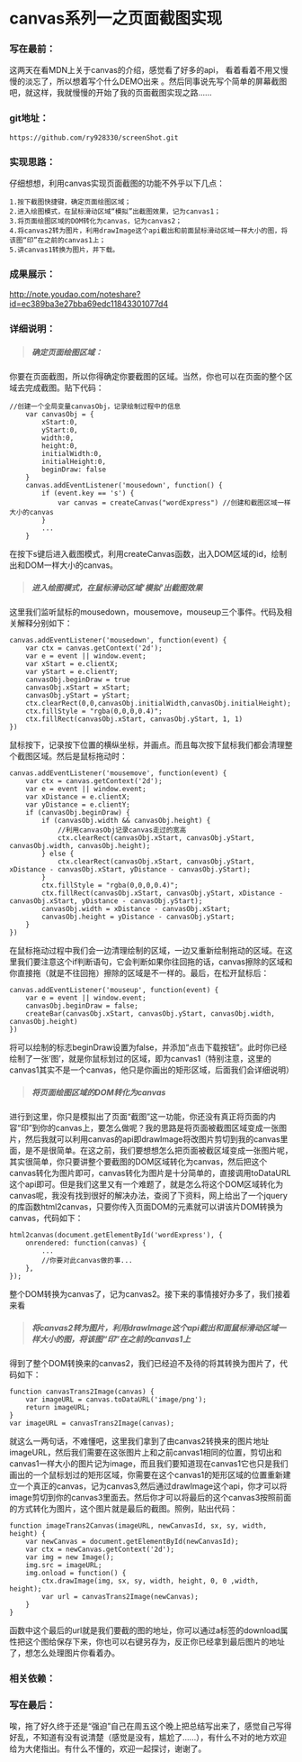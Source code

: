 # canvas系列一之页面截图实现

### 写在最前：
这两天在看MDN上关于canvas的介绍，感觉看了好多的api，
看着看着不用又慢慢的淡忘了，所以想着写个什么DEMO出来
。然后同事说先写个简单的屏幕截图吧，就这样，我就慢慢的开始了我的页面截图实现之路......
### git地址：
    https://github.com/ry928330/screenShot.git
### 实现思路：
仔细想想，利用canvas实现页面截图的功能不外乎以下几点：

```
1.按下截图快捷键，确定页面绘图区域；
2.进入绘图模式，在鼠标滑动区域“模拟”出截图效果，记为canvas1；
3.将页面绘图区域的DOM转化为canvas，记为canvas2；
4.将canvas2转为图片，利用drawImage这个api截出和前面鼠标滑动区域一样大小的图，将该图“印”在之前的canvas1上；
5.讲canvas1转换为图片，并下载。
```

### 成果展示：
http://note.youdao.com/noteshare?id=ec389ba3e27bba69edc11843301077d4
### 详细说明：
> ##### 确定页面绘图区域：
你要在页面截图，所以你得确定你要截图的区域。当然，你也可以在页面的整个区域去完成截图。贴下代码：

```
//创建一个全局变量canvasObj，记录绘制过程中的信息
    var canvasObj = {
    	xStart:0,
    	yStart:0,
    	width:0,
    	height:0,
    	initialWidth:0,
    	initialHeight:0,
    	beginDraw: false
    }
    canvas.addEventListener('mousedown', function() {
        if (event.key == 's') {
            var canvas = createCanvas("wordExpress") //创建和截图区域一样大小的canvas
        }
        ...
    }
```

在按下s键后进入截图模式，利用createCanvas函数，出入DOM区域的id，绘制出和DOM一样大小的canvas。
> ##### 进入绘图模式，在鼠标滑动区域‘模拟’出截图效果
这里我们监听鼠标的mousedown，mousemove，mouseup三个事件。代码及相关解释分别如下：

```
canvas.addEventListener('mousedown', function(event) {
	var ctx = canvas.getContext('2d');
	var e = event || window.event;
	var xStart = e.clientX;
	var yStart = e.clientY;
	canvasObj.beginDraw = true
	canvasObj.xStart = xStart;
	canvasObj.yStart = yStart;
	ctx.clearRect(0,0,canvasObj.initialWidth,canvasObj.initialHeight);
	ctx.fillStyle = "rgba(0,0,0,0.4)";
	ctx.fillRect(canvasObj.xStart, canvasObj.yStart, 1, 1)
})
```
鼠标按下，记录按下位置的横纵坐标，并画点。而且每次按下鼠标我们都会清理整个截图区域。然后是鼠标拖动时：

```
canvas.addEventListener('mousemove', function(event) {
    var ctx = canvas.getContext('2d');
    var e = event || window.event;
    var xDistance = e.clientX;
    var yDistance = e.clientY;
    if (canvasObj.beginDraw) {
    	if (canvasObj.width && canvasObj.height) {
    		//利用canvasObj记录canvas走过的宽高
    		ctx.clearRect(canvasObj.xStart, canvasObj.yStart, canvasObj.width, canvasObj.height);
    	} else {
    		ctx.clearRect(canvasObj.xStart, canvasObj.yStart, xDistance - canvasObj.xStart, yDistance - canvasObj.yStart);
    	}
    	ctx.fillStyle = "rgba(0,0,0,0.4)";
    	ctx.fillRect(canvasObj.xStart, canvasObj.yStart, xDistance - canvasObj.xStart, yDistance - canvasObj.yStart);
    	canvasObj.width = xDistance - canvasObj.xStart;
    	canvasObj.height = yDistance - canvasObj.yStart;
    }
})
```

在鼠标拖动过程中我们会一边清理绘制的区域，一边又重新绘制拖动的区域。在这里我们要注意这个if判断语句，它会判断如果你往回拖的话，canvas擦除的区域和你直接拖（就是不往回拖）擦除的区域是不一样的。最后，在松开鼠标后：
	
```
canvas.addEventListener('mouseup', function(event) {
	var e = event || window.event;
	canvasObj.beginDraw = false;
	createBar(canvasObj.xStart, canvasObj.yStart, canvasObj.width, canvasObj.height)
})
```

将可以绘制的标志beginDraw设置为false，并添加“点击下载按钮”。此时你已经绘制了一张‘图’，就是你鼠标划过的区域，即为canvas1（特别注意，这里的canvas1其实不是一个canvas，他只是你画出的矩形区域，后面我们会详细说明）
> ##### 将页面绘图区域的DOM转化为canvas
进行到这里，你只是模拟出了页面“截图”这一功能，你还没有真正将页面的内容“印”到你的canvas上，要怎么做呢？我的思路是将页面被截图区域变成一张图片，然后我就可以利用canvas的api即drawImage将改图片剪切到我的canvas里面，是不是很简单。在这之前，我们要想想怎么把页面被截区域变成一张图片呢，其实很简单，你只要讲整个要截图的DOM区域转化为canvas，然后把这个canvas转化为图片即可，canvas转化为图片是十分简单的，直接调用toDataURL这个api即可。但是我们这里又有一个难题了，就是怎么将这个DOM区域转化为canvas呢，我没有找到很好的解决办法，查阅了下资料，网上给出了一个jquery的库函数html2canvas，只要你传入页面DOM的元素就可以讲该片DOM转换为canvas，代码如下：
    
```
html2canvas(document.getElementById('wordExpress'), {
	onrendered: function(canvas) {
	    ...
		//你要对此canvas做的事...
	},
});
```
整个DOM转换为canvas了，记为canvas2。接下来的事情接好办多了，我们接着来看
> ##### 将canvas2转为图片，利用drawImage这个api截出和面鼠标滑动区域一样大小的图，将该图“印”在之前的canvas1上
得到了整个DOM转换来的canvas2，我们已经迫不及待的将其转换为图片了，代码如下：
    
```
function canvasTrans2Image(canvas) {
	var imageURL = canvas.toDataURL('image/png');
	return imageURL;
}
var imageURL = canvasTrans2Image(canvas);
```

就这么一两句话，不难懂吧，这里我们拿到了由canvas2转换来的图片地址imageURL，然后我们需要在这张图片上和之前canvas1相同的位置，剪切出和canvas1一样大小的图片记为image，而且我们要知道现在canvas1它也只是我们画出的一个鼠标划过的矩形区域，你需要在这个canvas1的矩形区域的位置重新建立一个真正的canvas，记为canvas3,然后通过drawImage这个api，你才可以将image剪切到你的canvas3里面去。然后你才可以将最后的这个canvas3按照前面的方式转化为图片，这个图片就是最后的截图。照例，贴出代码：
    
```
function imageTrans2Canvas(imageURL, newCanvasId, sx, sy, width, height) {
	var newCanvas = document.getElementById(newCanvasId);
	var ctx = newCanvas.getContext('2d');
	var img = new Image();
	img.src = imageURL;
	img.onload = function() {
    	ctx.drawImage(img, sx, sy, width, height, 0, 0 ,width, height);
    	var url = canvasTrans2Image(newCanvas);
	}
}
```

函数中这个最后的url就是我们要截的图的地址，你可以通过a标签的download属性把这个图给保存下来，你也可以右键另存为，反正你已经拿到最后图片的地址了，想怎么处理图片你看着办。
### 相关依赖：
<script src="https://cdn.bootcss.com/html2canvas/0.5.0-beta4/html2canvas.min.js"></script>

### 写在最后：
唉，拖了好久终于还是“强迫”自己在周五这个晚上把总结写出来了，感觉自己写得好乱，不知道有没有说清楚（感觉是没有，尴尬了......），有什么不对的地方欢迎给为大佬指出。有什么不懂的，欢迎一起探讨，谢谢了。

